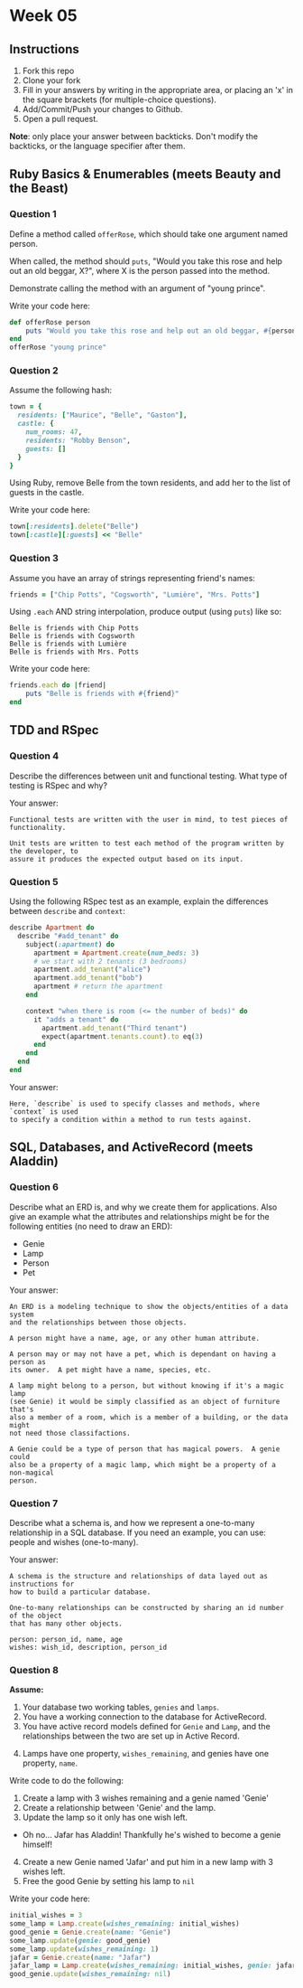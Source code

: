 # Week 05

## Instructions

1. Fork this repo
2. Clone your fork
3. Fill in your answers by writing in the appropriate area, or placing an 'x' in
the square brackets (for multiple-choice questions).
4. Add/Commit/Push your changes to Github.
5. Open a pull request.

**Note**: only place your answer between backticks. Don't modify the backticks,
or the language specifier after them.

## Ruby Basics & Enumerables (meets Beauty and the Beast)

### Question 1

Define a method called `offerRose`, which should take one argument named person.

When called, the method should `puts`, "Would you take this rose and help out
an old beggar, X?", where X is the person passed into the method.

Demonstrate calling the method with an argument of "young prince".

Write your code here:
```ruby
def offerRose person
    puts "Would you take this rose and help out an old beggar, #{person}?"
end
offerRose "young prince"
```

### Question 2

Assume the following hash:

```ruby
town = {
  residents: ["Maurice", "Belle", "Gaston"],
  castle: {
    num_rooms: 47,
    residents: "Robby Benson",
    guests: []
  }
}
```

Using Ruby, remove Belle from the town residents, and
add her to the list of guests in the castle.

Write your code here:
```ruby
town[:residents].delete("Belle")
town[:castle][:guests] << "Belle"
```

### Question 3

Assume you have an array of strings representing friend's names:

```ruby
friends = ["Chip Potts", "Cogsworth", "Lumière", "Mrs. Potts"]
```

Using `.each` AND string interpolation, produce output (using `puts`) like so:

```
Belle is friends with Chip Potts
Belle is friends with Cogsworth
Belle is friends with Lumière
Belle is friends with Mrs. Potts
```

Write your code here:
```ruby
friends.each do |friend|
    puts "Belle is friends with #{friend}"
end
```

## TDD and RSpec

### Question 4

Describe the differences between unit and functional testing. What type of testing is RSpec and why?

Your answer:
```text
Functional tests are written with the user in mind, to test pieces of functionality.

Unit tests are written to test each method of the program written by the developer, to
assure it produces the expected output based on its input.
```

### Question 5

Using the following RSpec test as an example, explain the differences between `describe` and `context`:

```ruby
describe Apartment do
  describe "#add_tenant" do
    subject(:apartment) do
      apartment = Apartment.create(num_beds: 3)
      # we start with 2 tenants (3 bedrooms)
      apartment.add_tenant("alice")
      apartment.add_tenant("bob")
      apartment # return the apartment
    end

    context "when there is room (<= the number of beds)" do
      it "adds a tenant" do
        apartment.add_tenant("Third tenant")
        expect(apartment.tenants.count).to eq(3)
      end
    end
  end
end
```

Your answer:
```text
Here, `describe` is used to specify classes and methods, where `context` is used
to specify a condition within a method to run tests against.
```

## SQL, Databases, and ActiveRecord (meets Aladdin)

### Question 6

Describe what an ERD is, and why we create them for applications. Also give an
example what the attributes and relationships might be for the following
entities (no need to draw an ERD):
<!-- Maybe clarify whether they're meant to give relationships between all four entities or... -->
* Genie
* Lamp
* Person
* Pet

Your answer:
```
An ERD is a modeling technique to show the objects/entities of a data system
and the relationships between those objects.

A person might have a name, age, or any other human attribute.

A person may or may not have a pet, which is dependant on having a person as
its owner.  A pet might have a name, species, etc.

A lamp might belong to a person, but without knowing if it's a magic lamp
(see Genie) it would be simply classified as an object of furniture that's
also a member of a room, which is a member of a building, or the data might
not need those classifactions.

A Genie could be a type of person that has magical powers.  A genie could
also be a property of a magic lamp, which might be a property of a non-magical
person.

```

### Question 7

Describe what a schema is, and how we represent a one-to-many relationship in a
SQL database. If you need an example, you can use: people and wishes
(one-to-many).

Your answer:
```
A schema is the structure and relationships of data layed out as instructions for
how to build a particular database.

One-to-many relationships can be constructed by sharing an id number of the object
that has many other objects.

person: person_id, name, age
wishes: wish_id, description, person_id
```

### Question 8

**Assume:**
1. Your database two working tables, `genies` and `lamps`.
2. You have a working connection to the database for ActiveRecord.
3. You have active record models defined for `Genie` and `Lamp`, and the
relationships between the two are set up in Active Record.
<!-- Do we want to specifiy what kind of relationship they have, in case some students aren't familiar with the mythology...? -->
<!-- I say yes. Googling the rules of genie/lamp relationships in the scope of Aladdin (a film I last saw when I was 10) seems to distract from the exercise while feeling left in the dark, and so I'm just guessing it can only ever be a one-to-one relationship.-->
4. Lamps have one property, `wishes_remaining`, and genies have one property, `name`.

Write code to do the following:

1. Create a lamp with 3 wishes remaining and a genie named 'Genie'
2. Create a relationship between 'Genie' and the lamp.
3. Update the lamp so it only has one wish left.
  * Oh no... Jafar has Aladdin! Thankfully he's wished to become a genie himself!
4. Create a new Genie named 'Jafar' and put him in a new lamp with 3 wishes left.
5. Free the good Genie by setting his lamp to `nil`


Write your code here:
```ruby
initial_wishes = 3
some_lamp = Lamp.create(wishes_remaining: initial_wishes)
good_genie = Genie.create(name: "Genie")
some_lamp.update(genie: good_genie)
some_lamp.update(wishes_remaining: 1)
jafar = Genie.create(name: "Jafar")
jafar_lamp = Lamp.create(wishes_remaining: initial_wishes, genie: jafar)
good_genie.update(wishes_remaining: nil)
```
